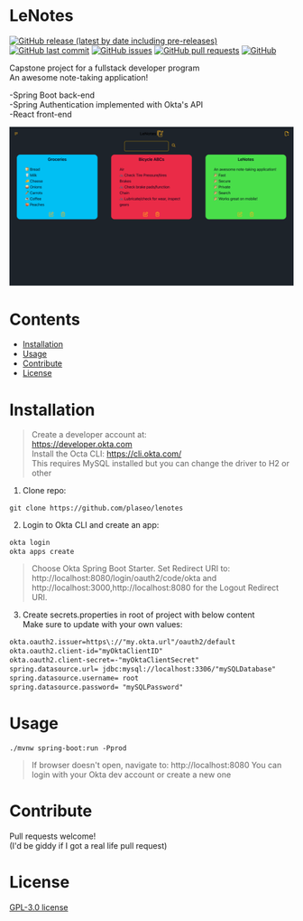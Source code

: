
# LeNotes
[![GitHub release (latest by date including pre-releases)](https://img.shields.io/github/v/release/plaseo/lenotes?include_prereleases)](https://img.shields.io/github/v/release/plaseo/lenotes?include_prereleases)
[![GitHub last commit](https://img.shields.io/github/last-commit/plaseo/lenotes)](https://img.shields.io/github/last-commit/plaseo/lenotes)
[![GitHub issues](https://img.shields.io/github/issues-raw/plaseo/lenotes)](https://img.shields.io/github/issues-raw/plaseo/lenotes)
[![GitHub pull requests](https://img.shields.io/github/issues-pr/plaseo/lenotes)](https://img.shields.io/github/issues-pr/plaseo/lenotes)
[![GitHub](https://img.shields.io/github/license/plaseo/lenotes)](https://img.shields.io/github/license/plaseo/lenotes)

Capstone project for a fullstack developer program </br>
An awesome note-taking application!

-Spring Boot back-end <br/>
-Spring Authentication implemented with Okta's API </br>
-React front-end

![Demo Preview](https://raw.githubusercontent.com/plaseo/lenotes/main/app/src/lenotesScfreen.png)

# Contents
- [Installation](#installation)
- [Usage](#usage)
- [Contribute](#contribute)
- [License](#license)

# Installation
> Create a developer account at:  
https://developer.okta.com  
Install the Octa CLI:
https://cli.okta.com/   
This requires MySQL installed but you can change the driver to H2 or other

1. Clone repo:
```shell
git clone https://github.com/plaseo/lenotes
```
2. Login to Okta CLI and create an app:
```shell
okta login
okta apps create
```
>Choose Okta Spring Boot Starter. Set Redirect URI to: http://localhost:8080/login/oauth2/code/okta and http://localhost:3000,http://localhost:8080 for the Logout Redirect URI.

3. Create secrets.properties in root of project with below content   
Make sure to update with your own values:
```shell
okta.oauth2.issuer=https\://"my.okta.url"/oauth2/default
okta.oauth2.client-id="myOktaClientID"
okta.oauth2.client-secret=-"myOktaClientSecret"
spring.datasource.url= jdbc:mysql://localhost:3306/"mySQLDatabase"
spring.datasource.username= root
spring.datasource.password= "mySQLPassword"
```
# Usage
```shell
./mvnw spring-boot:run -Pprod
```
> If browser doesn't open, navigate to:
http://localhost:8080
You can login with your Okta dev account or create a new one

# Contribute
Pull requests welcome! </br>
(I'd be giddy if I got a real life pull request)

# License
[GPL-3.0 license](./LICENSE)